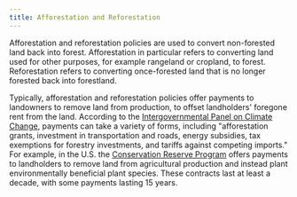 ```yaml
---
title: Afforestation and Reforestation
---
```

Afforestation and reforestation policies are used to convert non-forested land back into forest. Afforestation in particular refers to converting land used for other purposes, for example rangeland or cropland, to forest. Reforestation refers to converting once-forested land that is no longer forested back into forestland.

Typically, afforestation and reforestation policies offer payments to landowners to remove land from production, to offset landholders' foregone rent from the land.  According to the [Intergovernmental Panel on Climate Change](https://www.ipcc.ch/publications_and_data/ar4/wg3/en/ch9s9-6-2.html), payments can take a variety of forms, including "afforestation grants, investment in transportation and roads, energy subsidies, tax exemptions for forestry investments, and tariffs against competing imports."  For example, in the U.S. the [Conservation Reserve Program](http://www.fsa.usda.gov/programs-and-services/conservation-programs/conservation-reserve-program/index) offers payments to landholders to remove land from agricultural production and instead plant environmentally beneficial plant species.  These contracts last at least a decade, with some payments lasting 15 years.
